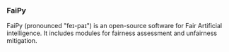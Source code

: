 ### FaiPy

FaiPy (pronounced "feɪ-paɪ") is an open-source software for Fair Artificial intelligence. 
It includes modules for fairness assessment and unfairness mitigation.
